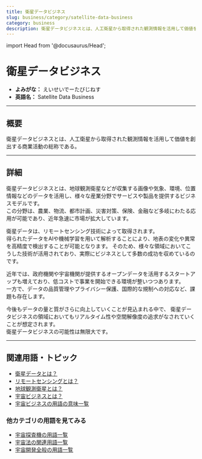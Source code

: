 ```yaml
---
title: 衛星データビジネス
slug: business/category/satellite-data-business
category: business
description: 衛星データビジネスとは、人工衛星から取得された観測情報を活用して価値を創出する商業活動の総称である。
---
```


import Head from '@docusaurus/Head';

<Head>
  <script type="application/ld+json">
    {`{
      "@context": "https://schema.org",
      "@type": "DefinedTerm",
      "name": "衛星データビジネス",
      "inDefinedTermSet": "https://www.space-portal.org",
      "termCode": "business/category/satellite-data-business",
      "description": "衛星データビジネスとは、人工衛星から取得された観測情報を活用して価値を創出する商業活動の総称である。",
      "url": "https://www.space-portal.org/docs/business/category/satellite-data-business"
    }`}
  </script>
</Head>

# 衛星データビジネス

- **よみがな：** えいせいでーたびじねす  
- **英語名：** Satellite Data Business  

---

## 概要

衛星データビジネスとは、人工衛星から取得された観測情報を活用して価値を創出する商業活動の総称である。

---

## 詳細

衛星データビジネスとは、地球観測衛星などが収集する画像や気象、環境、位置情報などのデータを活用し、様々な産業分野でサービスや製品を提供するビジネスモデルです。  
この分野は、農業、物流、都市計画、災害対策、保険、金融など多岐にわたる応用が可能であり、近年急速に市場が拡大しています。  

衛星データは、リモートセンシング技術によって取得されます。  
得られたデータをAIや機械学習を用いて解析することにより、地表の変化や異常を高精度で検出することが可能となります。
そのため、様々な領域においてこうした技術が活用されており、実際にビジネスとして多数の成功を収めているのです。  

近年では、政府機関や宇宙機関が提供するオープンデータを活用するスタートアップも増えており、低コストで事業を開始できる環境が整いつつあります。  
一方で、データの品質管理やプライバシー保護、国際的な規制への対応など、課題も存在します。  

今後もデータの量と質がさらに向上していくことが見込まれる中で、
衛星データビジネスの領域においてもリアルタイム性や空間解像度の追求がなされていくことが想定されます。  
衛星データビジネスの可能性は無限大です。  

---

## 関連用語・トピック

- [衛星データとは？](/satellite/system/satellite-data)
- [リモートセンシングとは？](/satellite/system/remote-sensing)
- [地球観測衛星とは？](/satellite/type/earth-observation-sat)
- [宇宙ビジネスとは？](/business/space-business)
- [宇宙ビジネスの用語の意味一覧](/category/business)

### 他カテゴリの用語を見てみる

- [宇宙探査機の用語一覧](/category/explorer)
- [宇宙法の関連用語一覧](/category/policy)
- [宇宙開発全般の用語一覧](/category/glossary)

